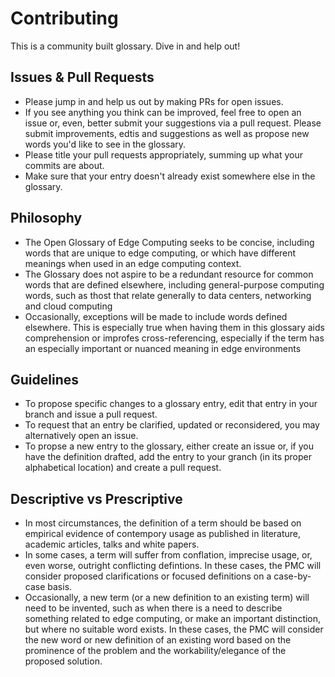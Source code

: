# Contributing

This is a community built glossary. Dive in and help out!

## Issues & Pull Requests

- Please jump in and help us out by making PRs for open issues.
- If you see anything you think can be improved, feel free to open an issue or, even, better submit your suggestions via a pull request. Please submit improvements, edtis and suggestions as well as propose new words you'd like to see in the glossary.
- Please title your pull requests appropriately, summing up what your commits are about.
- Make sure that your entry doesn't already exist somewhere else in the glossary.

## Philosophy

- The Open Glossary of Edge Computing seeks to be concise, including words that are unique to edge computing, or which have different meanings when used in an edge computing context.
- The Glossary does not aspire to be a redundant resource for common words that are defined elsewhere, including general-purpose computing words, such as thost that relate generally to data centers, networking and cloud computing
- Occasionally, exceptions will be made to include words defined elsewhere. This is especially true when having them in this glossary aids comprehension or improfes cross-referencing, especially if the term has an especially important or nuanced meaning in edge environments

## Guidelines

- To propose specific changes to a glossary entry, edit that entry in your branch and issue a pull request.
- To request that an entry be clarified, updated or reconsidered, you may alternatively open an issue.
- To propse a new entry to the glossary, either create an issue or, if you have the definition drafted, add the entry to your granch (in its proper alphabetical location) and create a pull request.

## Descriptive vs Prescriptive

- In most circumstances, the definition of a term should be based on empirical evidence of contempory usage as published in literature, academic articles, talks and white papers.
- In some cases, a term will suffer from conflation, imprecise usage, or, even worse, outright conflicting defintions. In these cases, the PMC will consider proposed clarifications or focused definitions on a case-by-case basis.
- Occasionally, a new term (or a new definition to an existing term) will need to be invented, such as when there is a need to describe something related to edge computing, or make an important distinction, but where no suitable word exists. In these cases, the PMC will consider the new word or new definition of an existing word based on the prominence of the problem and the workability/elegance of the proposed solution.



